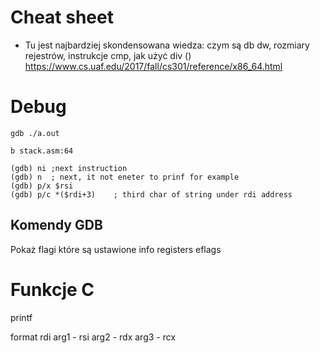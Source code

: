# Cheat sheet

- Tu jest najbardziej skondensowana wiedza:
czym są db dw, rozmiary rejestrów, instrukcje cmp, jak użyć div ()
https://www.cs.uaf.edu/2017/fall/cs301/reference/x86_64.html

# Debug
```
gdb ./a.out

b stack.asm:64

(gdb) ni ;next instruction
(gdb) n  ; next, it not eneter to prinf for example
(gdb) p/x $rsi
(gdb) p/c *($rdi+3)    ; third char of string under rdi address

```
## Komendy GDB

Pokaż flagi które są ustawione
info registers eflags


# Funkcje C

printf

format rdi
arg1 - rsi
arg2 - rdx
arg3 - rcx

